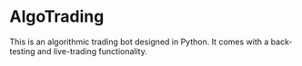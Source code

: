 # AlgoTrading
This is an algorithmic trading bot designed in Python. It comes with a back-testing and live-trading functionality.

